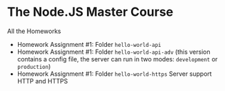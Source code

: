 # The Node.JS Master Course

All the Homeworks

- Homework Assignment #1: Folder `hello-world-api`
- Homework Assignment #1: Folder `hello-world-api-adv` (this version contains a config file, the server can run in two modes: `development` or `production`)
- Homework Assignment #1: Folder `hello-world-https` Server support HTTP and HTTPS
